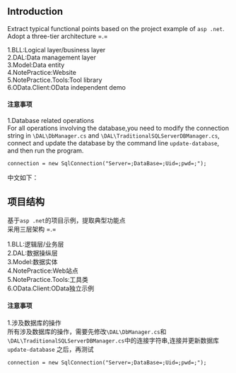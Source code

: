 ## Introduction
Extract typical functional points based on the project example of `asp .net`.       
Adopt a three-tier architecture =.=   

1.BLL:Logical layer/business layer   
2.DAL:Data management layer  
3.Model:Data entity  
4.NotePractice:Website     
5.NotePractice.Tools:Tool library  
6.OData.Client:OData independent demo   

#### 注意事项
1.Database related operations     
For all operations involving the database,you need to modify the connection string in `\DAL\DbManager.cs` and `\DAL\TraditionalSQLServerDBManager.cs`, connect and update the database by the command line `update-database`, and then run the program.    
```
connection = new SqlConnection("Server=;DataBase=;Uid=;pwd=;");
```

中文如下：
## 项目结构
基于`asp .net`的项目示例，提取典型功能点    
采用三层架构 =.=     

1.BLL:逻辑层/业务层   
2.DAL:数据操纵层  
3.Model:数据实体  
4.NotePractice:Web站点   
5.NotePractice.Tools:工具类  
6.OData.Client:OData独立示例   

#### 注意事项
1.涉及数据库的操作     
所有涉及数据库的操作，需要先修改`\DAL\DbManager.cs`和`\DAL\TraditionalSQLServerDBManager.cs`中的连接字符串,连接并更新数据库 `update-database` 之后，再测试 
```
connection = new SqlConnection("Server=;DataBase=;Uid=;pwd=;");
```
